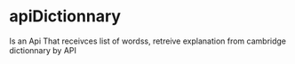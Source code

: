 # apiDictionnary
Is an Api That receivces list of wordss,  retreive explanation from cambridge dictionnary by API
